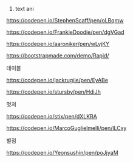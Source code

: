 1. text ani

https://codepen.io/StephenScaff/pen/oLBqmw

https://codepen.io/FrankieDoodie/pen/dgVGad

https://codepen.io/aaroniker/pen/wLvjKY



https://bootstrapmade.com/demo/Rapid/





테이블

https://codepen.io/jackrugile/pen/EyABe

https://codepen.io/stursby/pen/HdiJh



멋져

https://codepen.io/stix/pen/dXLKRA

https://codepen.io/MarcoGuglielmelli/pen/lLCxy



별점

https://codepen.io/Yeonsushin/pen/poJjyaM